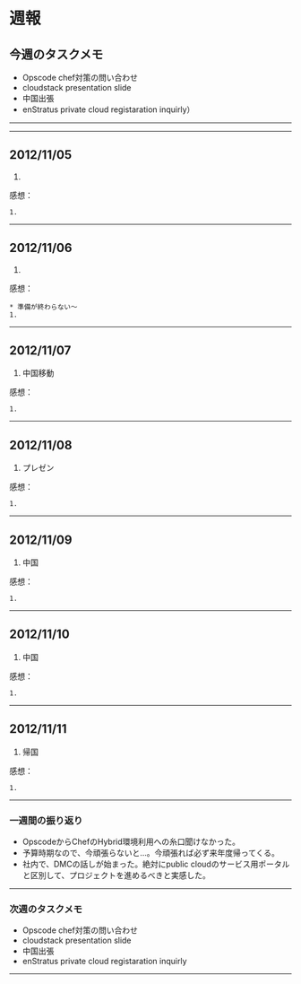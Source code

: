 # 週報


## 今週のタスクメモ

- Opscode chef対策の問い合わせ
- cloudstack presentation slide
- 中国出張
- enStratus private cloud registaration inquirly）

---

---

## 2012/11/05

1. 

感想：

	1. 
	
---

## 2012/11/06

1. 


感想：

	* 準備が終わらない〜
	1. 
	
---

## 2012/11/07

1. 中国移動
 
感想：

	1. 

---

## 2012/11/08

1. プレゼン


感想：

	1. 


---

## 2012/11/09

1. 中国

感想：

	1. 

---

## 2012/11/10

1. 中国

感想：

	1.

---

## 2012/11/11

1. 帰国

感想：

	1.

---

### 一週間の振り返り

- OpscodeからChefのHybrid環境利用への糸口聞けなかった。
- 予算時期なので、今頑張らないと…。今頑張れば必ず来年度帰ってくる。
- 社内で、DMCの話しが始まった。絶対にpublic cloudのサービス用ポータルと区別して、プロジェクトを進めるべきと実感した。

---

### 次週のタスクメモ

- Opscode chef対策の問い合わせ
- cloudstack presentation slide
- 中国出張
- enStratus private cloud registaration inquirly

---